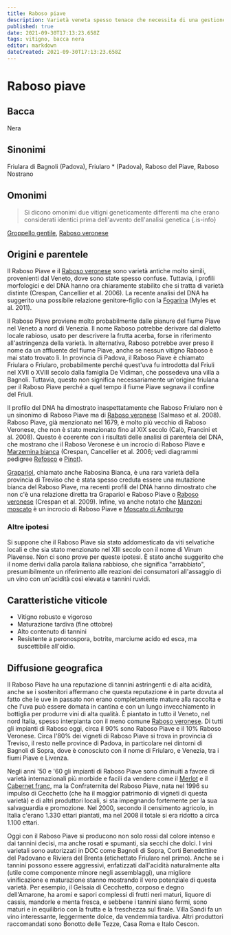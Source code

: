 ```yaml
---
title: Raboso piave 
description: Varietà veneta spesso tenace che necessita di una gestione attenta e di un lungo invecchiamento per produrre un vino di alta qualità. Genitore del Raboso Veronese.
published: true
date: 2021-09-30T17:13:23.658Z
tags: vitigno, bacca nera
editor: markdown
dateCreated: 2021-09-30T17:13:23.658Z
---
```


# Raboso piave

## Bacca
Nera

## Sinonimi
Friulara di Bagnoli (Padova), Friularo * (Padova), Raboso del Piave, Raboso Nostrano

## Omonimi
> Si dicono omonimi due vitigni geneticamente differenti ma che erano considerati identici prima dell'avvento dell'analisi genetica
{.is-info}

[Groppello gentile](/vitigni/Italia/bacca-nera/groppello-gentile), [Raboso veronese](/vitigni/Italia/bacca-nera/raboso-veronese) 

## Origini e parentele


Il Raboso Piave e il [Raboso veronese](/vitigni/Italia/bacca-nera/raboso-veronese) sono varietà antiche molto simili, provenienti dal Veneto, dove sono state spesso confuse. Tuttavia, i profili morfologici e del DNA hanno ora chiaramente stabilito che si tratta di varietà distinte (Crespan, Cancellier et al. 2006). La recente analisi del DNA ha suggerito una possibile relazione genitore-figlio con la [Fogarina](/vitigni/Italia/bacca-nera/fogarina) (Myles et al. 2011).

Il Raboso Piave proviene molto probabilmente dalle pianure del fiume Piave nel Veneto a nord di Venezia. Il nome Raboso potrebbe derivare dal dialetto locale rabioso, usato per descrivere la frutta acerba, forse in riferimento all'astringenza della varietà. In alternativa, Raboso potrebbe aver preso il nome da un affluente del fiume Piave, anche se nessun vitigno Raboso è mai stato trovato lì. In provincia di Padova, il Raboso Piave è chiamato Friulara o Friularo, probabilmente perché quest'uva fu introdotta dal Friuli nel XVII o XVIII secolo dalla famiglia De Vidiman, che possedeva una villa a Bagnoli. Tuttavia, questo non significa necessariamente un'origine friulana per il Raboso Piave perché a quel tempo il fiume Piave segnava il confine del Friuli.

Il profilo del DNA ha dimostrato inaspettatamente che Raboso Friularo non è un sinonimo di Raboso Piave ma di [Raboso veronese](/vitigni/Italia/bacca-nera/raboso-veronese) (Salmaso et al. 2008). Raboso Piave, già menzionato nel 1679, è molto più vecchio di Raboso Veronese, che non è stato menzionato fino al XIX secolo (Calò, Francini et al. 2008). Questo è coerente con i risultati delle analisi di parentela del DNA, che mostrano che il Raboso Veronese è un incrocio di Raboso Piave e [Marzemina bianca](/vitigni/Italia/bacca-bianca/marzemina-bianca) (Crespan, Cancellier et al. 2006; vedi diagrammi pedigree [Refosco](/vitigni/Italia/bacca-nera/refosco-dal-peduncolo-rosso) e [Pinot](/vitigni/Francia/bacca-nera/pinot)).

[Grapariol](/vitigni/Italia/bacca-bianca/grapariol), chiamato anche Rabosina Bianca, è una rara varietà della provincia di Treviso che è stata spesso creduta essere una mutazione bianca del Raboso Piave, ma recenti profili del DNA hanno dimostrato che non c'è una relazione diretta tra Grapariol e Raboso Piave o [Raboso veronese](/vitigni/Italia/bacca-nera/raboso-veronese) (Crespan et al. 2009). Infine, va anche notato che [Manzoni moscato](/vitigni/Italia/bacca-bianca/manzoni-moscato) è un incrocio di Raboso Piave e [Moscato di Amburgo](/vitigni/Germania/bacca-bianca/moscato-di-amburgo)

### Altre ipotesi

Si suppone che il Raboso Piave sia stato addomesticato da viti selvatiche locali e che sia stato menzionato nel XIII secolo con il nome di Vinum Plavense. Non ci sono prove per queste ipotesi. È stato anche suggerito che il nome derivi dalla parola italiana rabbioso, che significa "arrabbiato", presumibilmente un riferimento alle reazioni dei consumatori all'assaggio di un vino con un'acidità così elevata e tannini ruvidi.

## Caratteristiche viticole

- Vitigno robusto e vigoroso 
- Maturazione tardiva (fine ottobre)
- Alto contenuto di tannini
- Resistente a peronospora, botrite, marciume acido ed esca, ma suscettibile all'oidio.

## Diffusione geografica

Il Raboso Piave ha una reputazione di tannini astringenti e di alta acidità, anche se i sostenitori affermano che questa reputazione è in parte dovuta al fatto che le uve in passato non erano completamente mature alla raccolta e che l'uva può essere domata in cantina e con un lungo invecchiamento in bottiglia per produrre vini di alta qualità. È piantato in tutto il Veneto, nel nord Italia, spesso interpianta con il meno comune [Raboso veronese](/vitigni/Italia/bacca-nera/raboso-veronese). Di tutti gli impianti di Raboso oggi, circa il 90% sono Raboso Piave e il 10% Raboso Veronese. Circa l'80% dei vigneti di Raboso Piave si trova in provincia di Treviso, il resto nelle province di Padova, in particolare nei dintorni di Bagnoli di Sopra, dove è conosciuto con il nome di Friularo, e Venezia, tra i fiumi Piave e Livenza.

Negli anni '50 e '60 gli impianti di Raboso Piave sono diminuiti a favore di varietà internazionali più morbide e facili da vendere come il [Merlot](/vitigni/Francia/bacca-nera/merlot) e il [Cabernet franc](/vitigni/Francia/bacca-nera/cabernet-franc), ma la Confraternita del Raboso Piave, nata nel 1996 su impulso di Cecchetto (che ha il maggior patrimonio di vigneti di questa varietà) e di altri produttori locali, si sta impegnando fortemente per la sua salvaguardia e promozione. Nel 2000, secondo il censimento agricolo, in Italia c'erano 1.330 ettari piantati, ma nel 2008 il totale si era ridotto a circa 1.100 ettari.

Oggi con il Raboso Piave si producono non solo rossi dal colore intenso e dai tannini decisi, ma anche rosati e spumanti, sia secchi che dolci. I vini varietali sono autorizzati in DOC come Bagnoli di Sopra, Corti Benedettine del Padovano e Riviera del Brenta (etichettato Friularo nel primo). Anche se i tannini possono essere aggressivi, enfatizzati dall'acidità naturalmente alta (utile come componente minore negli assemblaggi), una migliore vinificazione e maturazione stanno mostrando il vero potenziale di questa varietà. Per esempio, il Gelsaia di Cecchetto, corposo e degno dell'Amarone, ha aromi e sapori complessi di frutti neri maturi, liquore di cassis, mandorle e menta fresca, e sebbene i tannini siano fermi, sono maturi e in equilibrio con la frutta e la freschezza sul finale. Villa Sandi fa un vino interessante, leggermente dolce, da vendemmia tardiva. Altri produttori raccomandati sono Bonotto delle Tezze, Casa Roma e Italo Cescon.

